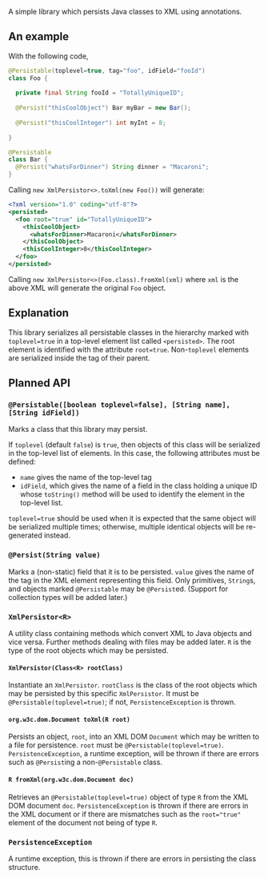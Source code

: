 A simple library which persists Java classes to XML using annotations.

## An example

With the following code,
```java
@Persistable(toplevel=true, tag="foo", idField="fooId")
class Foo {
  
  private final String fooId = "TotallyUniqueID";
  
  @Persist("thisCoolObject") Bar myBar = new Bar();
  
  @Persist("thisCoolInteger") int myInt = 8;
  
}

@Persistable
class Bar {
  @Persist("whatsForDinner") String dinner = "Macaroni";
}
```

Calling `new XmlPersistor<>.toXml(new Foo())` will generate:

```xml
<?xml version="1.0" coding="utf-8"?>
<persisted>
  <foo root="true" id="TotallyUniqueID">
    <thisCoolObject>
      <whatsForDinner>Macaroni</whatsForDinner>
    </thisCoolObject>
    <thisCoolInteger>8</thisCoolInteger>
  </foo>
</persisted>
```

Calling `new XmlPersistor<>(Foo.class).fromXml(xml)` where `xml` is the above XML will
generate the original `Foo` object.

## Explanation

This library serializes all persistable classes in the hierarchy marked with `toplevel=true`
in a top-level element list called `<persisted>`. The root element is identified with the
attribute `root=true`. Non-`toplevel` elements are serialized inside the tag of their parent. 

## Planned API

### `@Persistable([boolean toplevel=false], [String name], [String idField])`

Marks a class that this library may persist.

If `toplevel` (default `false`) is `true`, then objects of this class will be serialized in the
top-level list of elements. In this case, the following attributes must be defined:

* `name` gives the name of the top-level tag
* `idField`, which gives the name of a field in the class holding a unique ID whose `toString()`
  method will be used to identify the element in the top-level list.

`toplevel=true` should be used when it is expected that the same object will be serialized
multiple times; otherwise, multiple identical objects will be re-generated instead.

### `@Persist(String value)`

Marks a (non-static) field that it is to be persisted. `value` gives the name of the tag in
the XML element representing this field. Only primitives, `String`s, and objects marked
`@Persistable` may be `@Persist`ed. (Support for collection types will be added later.)

### `XmlPersistor<R>`

A utility class containing methods which convert XML to Java objects and vice versa. Further
methods dealing with files may be added later. `R` is the type of the root objects which may
be persisted.

#### `XmlPersistor(Class<R> rootClass)`

Instantiate an `XmlPersistor`. `rootClass` is the class of the root objects which may be
persisted by this specific `XmlPersistor`. It must be `@Persistable(toplevel=true)`; if
not, `PersistenceException` is thrown.

#### `org.w3c.dom.Document toXml(R root)`

Persists an object, `root`, into an XML DOM `Document` which may be written to a file for
persistence. `root` must be `@Persistable(toplevel=true)`. `PersistenceException`, a
runtime exception, will be thrown if there are errors such as `@Persist`ing a
non-`@Persistable` class.

#### `R fromXml(org.w3c.dom.Document doc)`

Retrieves an `@Persistable(toplevel=true)` object of type `R` from the XML DOM document
`doc`. `PersistenceException` is thrown if there are errors in the XML document or if there
are mismatches such as the `root="true"` element of the document not being of type `R`.

### `PersistenceException`

A runtime exception, this is thrown if there are errors in persisting the class structure.
